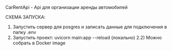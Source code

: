 CarRentApi - Api для организации аренды автомобилей



СХЕМА ЗАПУСКА:
1) Запустить сервер для posgres и записать данные для подключения в папку .env 
2) Запустить проект: uvicorn main:app --reload (локально)
2.2) Можно собрать в Docker image 

